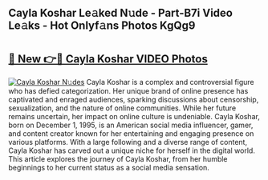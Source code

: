 ## Cayla Koshar Le𝚊ked N𝚞de - Part-B7i Video Le𝚊ks - Hot Onlyf𝚊ns Photos KgQg9

# <h2><a href="http://ab65965.deff.icu/?id=Cayla+Koshar">🔗 New 👉🔴 Cayla Koshar VIDEO Photos</a></h2>

[![Cayla Koshar N𝚞des](https://i.imgur.com/rIISA9y.gif)](http://ab65965.deff.icu/?id=Cayla+Koshar)
Cayla Koshar is a complex and controversial figure who has defied categorization. Her unique brand of online presence has captivated and enraged audiences, sparking discussions about censorship, sexualization, and the nature of online communities. While her future remains uncertain, her impact on online culture is undeniable. Cayla Koshar, born on December 1, 1995, is an American social media influencer, gamer, and content creator known for her entertaining and engaging presence on various platforms. With a large following and a diverse range of content, Cayla Koshar has carved out a unique niche for herself in the digital world. This article explores the journey of Cayla Koshar, from her humble beginnings to her current status as a social media sensation.

